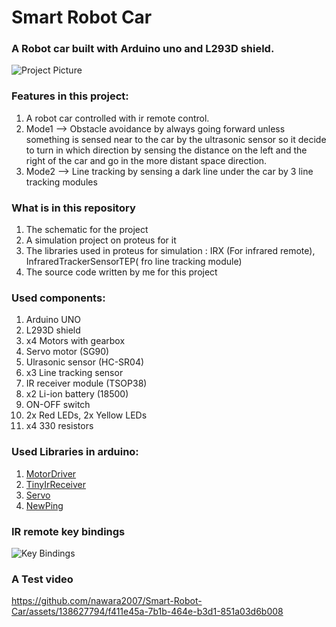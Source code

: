# Smart Robot Car

### A Robot car built with Arduino uno and L293D shield.
![Project Picture](https://github.com/nawara2007/Smart-Robot-Car/assets/138627794/e3c65764-4f9d-49c7-aeb5-6d573303c793)

### Features in this project:
 1. A robot car controlled with ir remote control.
 2. Mode1 --> Obstacle avoidance by always going forward unless something is sensed near to the car
              by the ultrasonic sensor so it decide to turn in which direction by sensing the distance
              on the left and the right of the car and go in the more distant space direction.
 3. Mode2 --> Line tracking by sensing a dark line under the car by 3 line tracking modules

### What is in this repository
 1. The schematic for the project
 2. A simulation project on proteus for it
 3. The libraries used in proteus for simulation : IRX (For infrared remote), InfraredTrackerSensorTEP( fro line tracking module)
 4. The source code written by me for this project
 
### Used components:
 1. Arduino UNO
 2. L293D shield
 3. x4 Motors with gearbox
 4. Servo motor (SG90)
 5. Ulrasonic sensor (HC-SR04)
 6. x3 Line tracking sensor
 7. IR receiver module (TSOP38)
 8. x2 Li-ion battery (18500)
 9. ON-OFF switch
 10. 2x Red LEDs, 2x Yellow LEDs
 11. x4 330 resistors

### Used Libraries in arduino:
 1. [MotorDriver](https://github.com/CuriosityGym/MotorDriver)
 2. [TinyIrReceiver](https://github.com/Arduino-IRremote/Arduino-IRremote)
 3. [Servo](https://github.com/arduino-libraries/Servo)
 4. [NewPing](https://github.com/eliteio/Arduino_New_Ping)

### IR remote key bindings
![Key Bindings](https://github.com/nawara2007/Smart-Robot-Car/assets/138627794/51ce0d27-a63a-44e9-be0d-8003e73a2f4a)

### A Test video

https://github.com/nawara2007/Smart-Robot-Car/assets/138627794/f411e45a-7b1b-464e-b3d1-851a03d6b008



